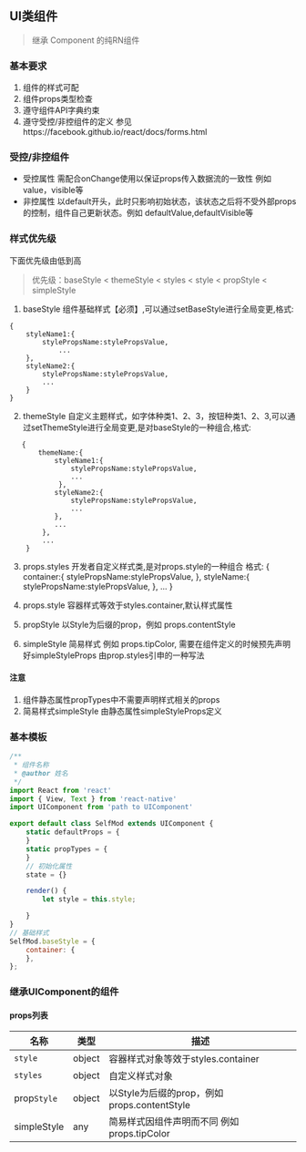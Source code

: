 ## UI类组件
> 继承 Component 的纯RN组件

### 基本要求

1. 组件的样式可配
2. 组件props类型检查
3. 遵守组件API字典约束
4. 遵守受控/非控组件的定义 参见https://facebook.github.io/react/docs/forms.html

### 受控/非控组件

+ 受控属性 需配合onChange使用以保证props传入数据流的一致性 例如 value，visible等
+ 非控属性 以default开头，此时只影响初始状态，该状态之后将不受外部props的控制，组件自己更新状态。例如 defaultValue,defaultVisible等

### 样式优先级

下面优先级由低到高
> 优先级：baseStyle < themeStyle < styles < style < propStyle < simpleStyle

1. baseStyle 组件基础样式【必须】,可以通过setBaseStyle进行全局变更,格式:
```
{  
	styleName1:{
		stylePropsName:stylePropsValue,
			...
	},
	styleName2:{
		stylePropsName:stylePropsValue,
		...
	}
}
```
2. themeStyle 自定义主题样式，如字体种类1、2、3，按钮种类1、2、3,可以通过setThemeStyle进行全局变更,是对baseStyle的一种组合,格式:
```
   {
	   themeName:{
		   styleName1:{
			   stylePropsName:stylePropsValue,
			   ...
			},
		   styleName2:{
			   stylePropsName:stylePropsValue,
			   ...
		   },
		   ...
		},
		...
	}
```

3. props.styles 开发者自定义样式类,是对props.style的一种组合
   格式:
   {
	   container:{
		   stylePropsName:stylePropsValue,
	   },
	   styleName:{
		   stylePropsName:stylePropsValue,
	   },
	   ...
	}

4. props.style 容器样式等效于styles.container,默认样式属性

5. propStyle 以Style为后缀的prop，例如 props.contentStyle

6. simpleStyle 简易样式 例如 props.tipColor,
   需要在组件定义的时候预先声明好simpleStyleProps
   由prop.styles引申的一种写法

#### 注意

1. 组件静态属性propTypes中不需要声明样式相关的props
2. 简易样式simpleStyle 由静态属性simpleStyleProps定义


### 基本模板
~~~js
/**
 * 组件名称
 * @author 姓名 
 */
import React from 'react'
import { View, Text } from 'react-native'
import UIComponent from 'path to UIComponent'

export default class SelfMod extends UIComponent {
	static defaultProps = {
	}
	static propTypes = {
	}
	// 初始化属性
	state = {}

	render() {
		let style = this.style;

	}
}
// 基础样式
SelfMod.baseStyle = {
	container: {
	},
};
~~~

### 继承UIComponent的组件

#### props列表

| 名称 | 类型 | 描述 |
|------|------|-------------|
| `style` | object | 容器样式对象等效于styles.container |
| `styles` | object | 自定义样式对象 |
| prop`Style` | object | 以Style为后缀的prop，例如 props.contentStyle |
| simpleStyle | any | 简易样式因组件声明而不同 例如 props.tipColor |